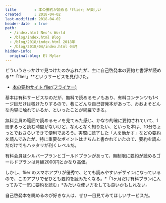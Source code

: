```yaml
---
title        : 本の要約が読める「flier」が楽しい
created      : 2018-04-02
last-modified: 2018-04-02
header-date  : true
path:
  - /index.html Neo's World
  - /blog/index.html Blog
  - /blog/2018/index.html 2018年
  - /blog/2018/04/index.html 04月
hidden-info:
  original-blog: El Mylar
---
```


どういうきっかけで見つけたのか忘れたが、主に自己啓発本の要約と書評が読める**「flier」**というサービスを見付けた。

- [本の要約サイト flier(フライヤー)](https://www.flierinc.com/)

基本は有料サービスなのだが、無料で読めるモノもあり、有料コンテンツも1ページ目だけは覗けたりするので、巷にどんな自己啓発本があって、おおよそどんな内容に触れているか、といったことが網羅できる。

無料会員の範囲で読めるモノを見てみた感じ、かなり的確に要約されていて、1冊まるっと読む時間がないけど、なんとなく知りたい、といった本は、10分ちょっとでおさらいできて便利であろう。実際に読了した「人を動かす」などの要約を読んでみたが、特に重要なポイントはきちんと書かれていたので、要約を読んだだけでもハッタリが利くレベルだ。

有料会員はシルバープランとゴールドプランがあって、無制限に要約が読めるゴールドプランは月額2000円とかなり高価。

しかし、flier のスマホアプリが優秀で、とても読みやすいデザインになっているので、このアプリでぜひとも要約を読みたくなる。*「1ヶ月だけ有料プランに入ってみて一気に要約を読む」*みたいな使い方をしても良いかもしれない。

自己啓発本を眺めるのが好きな人は、ぜひ一目見てみてほしいサービスだ。
